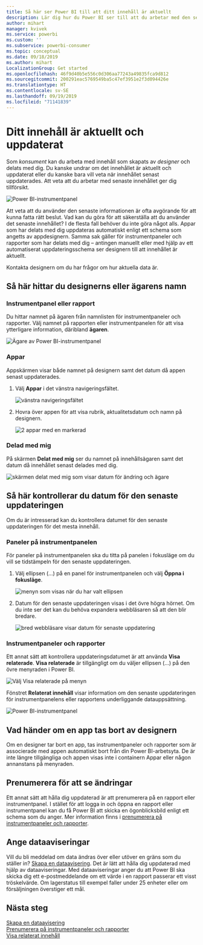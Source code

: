 ```yaml
---
title: Så här ser Power BI till att ditt innehåll är aktuellt
description: Lär dig hur du Power BI ser till att du arbetar med den senaste versionen av data, rapporten, instrumentpanelen och appen.
author: mihart
manager: kvivek
ms.service: powerbi
ms.custom: ''
ms.subservice: powerbi-consumer
ms.topic: conceptual
ms.date: 09/18/2019
ms.author: mihart
LocalizationGroup: Get started
ms.openlocfilehash: 46f9d40b5e556c0d306aa77243a49835fca9d812
ms.sourcegitcommit: 200291eac5769549ba5c47ef3951e2f3d094426e
ms.translationtype: HT
ms.contentlocale: sv-SE
ms.lasthandoff: 09/19/2019
ms.locfileid: "71141839"
---
```

# <a name="your-content-is-up-to-date"></a>Ditt innehåll är aktuellt och uppdaterat
Som *konsument* kan du arbeta med innehåll som skapats av *designer* och delats med dig. Du kanske undrar om det innehållet är aktuellt och uppdaterat eller du kanske bara vill veta när innehållet senast uppdaterades. Att veta att du arbetar med senaste innehållet ger dig tillförsikt.  
 
![Power BI-instrumentpanel](media/end-user-fresh/power-bi-dashboards.png)


Att veta att du använder den senaste informationen är ofta avgörande för att kunna fatta rätt beslut. Vad kan du göra för att säkerställa att du använder det senaste innehållet? I de flesta fall behöver du inte göra något alls. Appar som har delats med dig uppdateras automatiskt enligt ett schema som angetts av appdesignern. Samma sak gäller för instrumentpaneler och rapporter som har delats med dig – antingen manuellt eller med hjälp av ett automatiserat uppdateringsschema ser designern till att innehållet är aktuellt.  

Kontakta designern om du har frågor om hur aktuella data är.

## <a name="how-to-locate-the-name-of-the-designer-or-owner"></a>Så här hittar du designerns eller ägarens namn

### <a name="dashboard-or-report"></a>Instrumentpanel eller rapport

Du hittar namnet på ägaren från namnlisten för instrumentpaneler och rapporter. Välj namnet på rapporten eller instrumentpanelen för att visa ytterligare information, däribland **ägaren**.

![Ägare av Power BI-instrumentpanel](media/end-user-fresh/power-bi-owner.png)


### <a name="apps"></a>Appar

Appskärmen visar både namnet på designern samt det datum då appen senast uppdaterades.  

1. Välj **Appar** i det vänstra navigeringsfältet.

    ![vänstra navigeringsfältet](media/end-user-fresh/power-bi-nav-app.png)



2. Hovra över appen för att visa rubrik, aktualitetsdatum och namn på designern. 

    ![2 appar med en markerad](media/end-user-fresh/power-bi-app.png)


### <a name="shared-with-me"></a>Delad med mig
På skärmen **Delat med mig** ser du namnet på innehållsägaren samt det datum då innehållet senast delades med dig.

![skärmen delat med mig som visar datum för ändring och ägare](media/end-user-fresh/power-bi-share.png) 


## <a name="how-to-look-up-the-last-refresh-date"></a>Så här kontrollerar du datum för den senaste uppdateringen
Om du är intresserad kan du kontrollera datumet för den senaste uppdateringen för det mesta innehåll. 

### <a name="dashboard-tiles"></a>Paneler på instrumentpanelen
För paneler på instrumentpanelen ska du titta på panelen i fokusläge om du vill se tidstämpeln för den senaste uppdateringen.

1. Välj ellipsen (...) på en panel för instrumentpanelen och välj **Öppna i fokusläge**.

    ![menyn som visas när du har valt ellipsen](media/end-user-fresh/power-bi-focus-mode.png)

2. Datum för den senaste uppdateringen visas i det övre högra hörnet. Om du inte ser det kan du behöva expandera webbläsaren så att den blir bredare. 

    ![bred webbläsare visar datum för senaste uppdatering](media/end-user-fresh/power-bi-last-refresh2.png)

### <a name="dashboards-and-reports"></a>Instrumentpaneler och rapporter
Ett annat sätt att kontrollera uppdateringsdatumet är att använda **Visa relaterade**.  **Visa relaterade** är tillgängligt om du väljer ellipsen (…) på den övre menyraden i Power BI.

![Välj Visa relaterade på menyn](media/end-user-fresh/power-bi-view-related-dropdown.png)

Fönstret **Relaterat innehåll** visar information om den senaste uppdateringen för instrumentpanelens eller rapportens underliggande datauppsättning.

![Power BI-instrumentpanel](media/end-user-fresh/power-bi-refresh.png)

## <a name="what-happens-if-an-app-is-deleted-by-the-designer"></a>Vad händer om en app tas bort av designern

Om en designer tar bort en app, tas instrumentpaneler och rapporter som är associerade med appen automatiskt bort från din Power BI-arbetsyta. De är inte längre tillgängliga och appen visas inte i containern Appar eller någon annanstans på menyraden.


## <a name="subscribe-to-see-changes"></a>Prenumerera för att se ändringar
Ett annat sätt att hålla dig uppdaterad är att prenumerera på en rapport eller instrumentpanel. I stället för att logga in och öppna en rapport eller instrumentpanel kan du få Power BI att skicka en ögonblicksbild enligt ett schema som du anger.  Mer information finns i [prenumerera på instrumentpaneler och rapporter](end-user-subscribe.md).

## <a name="set-data-alerts"></a>Ange dataaviseringar
Vill du bli meddelad om data ändras över eller utöver en gräns som du ställer in? [Skapa en dataavisering](end-user-alerts.md).  Det är lätt att hålla dig uppdaterad med hjälp av dataaviseringar. Med dataaviseringar anger du att Power BI ska skicka dig ett e-postmeddelande om ett värde i en rapport passerar ett visst tröskelvärde.  Om lagerstatus till exempel faller under 25 enheter eller om försäljningen överstiger ett mål.  

## <a name="next-steps"></a>Nästa steg
[Skapa en dataavisering](end-user-alerts.md)    
[Prenumerera på instrumentpaneler och rapporter](end-user-subscribe.md)    
[Visa relaterat innehåll](end-user-related.md)    
